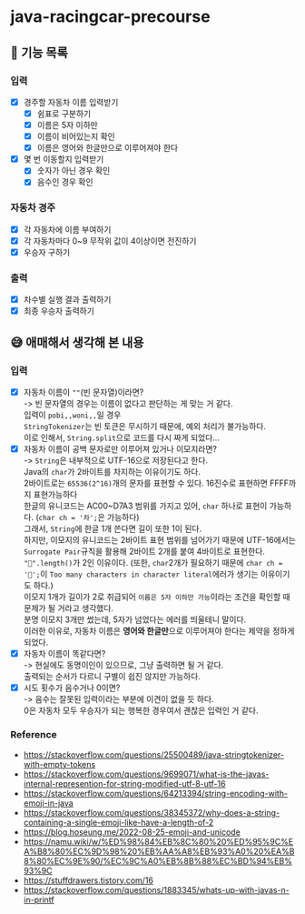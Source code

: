 # java-racingcar-precourse

## 🌈 기능 목록

### 입력

- [x] 경주할 자동차 이름 입력받기
    - [x] 쉼표로 구분하기
    - [x] 이름은 5자 이하만
    - [x] 이름이 비어있는지 확인
    - [x] 이름은 영어와 한글만으로 이루어져야 한다
- [x] 몇 번 이동할지 입력받기
    - [x] 숫자가 아닌 경우 확인
    - [x] 음수인 경우 확인

### 자동차 경주

- [x] 각 자동차에 이름 부여하기
- [x] 각 자동차마다 0~9 무작위 값이 4이상이면 전진하기
- [x] 우승자 구하기

### 출력

- [x] 차수별 실행 결과 출력하기
- [x] 최종 우승자 출력하기

## 😅 애매해서 생각해 본 내용

### 입력

- [x] 자동차 이름이 `""`(빈 문자열)이라면?<br>
  -> 빈 문자열의 경우는 이름이 없다고 판단하는 게 맞는 거 같다.<br>
  입력이 `pobi,,woni,,`일 경우<br>
  `StringTokenizer`는 빈 토큰은 무시하기 때문에, 예외 처리가 불가능하다.<br>
  이로 인해서, `String.split`으로 코드를 다시 짜게 되었다...<br>
- [x] 자동차 이름이 공백 문자로만 이루어져 있거나 이모지라면?<br>
  -> `String`은 내부적으로 UTF-16으로 저장된다고 한다.<br>
  Java의 `char`가 2바이트를 차지하는 이유이기도 하다.<br>
  2바이트로는 `65536(2^16)`개의 문자를 표현할 수 있다. 16진수로 표현하면 FFFF까지 표현가능하다<br>
  한글의 유니코드는 AC00~D7A3 범위를 가지고 있어, `char` 하나로 표현이 가능하다. (`char ch = '차';`은 가능하다)<br>
  그래서, `String`에 한글 1개 쓴다면 길이 또한 1이 된다.<br>
  하지만, 이모지의 유니코드는 2바이트 표현 범위를 넘어가기 때문에 UTF-16에서는 `Surrogate Pair`규칙을 활용해 2바이트 2개를 붙여 4바이트로 표현한다.<br>
  `"🚗".length()`가 2인 이유이다. (또한, `char`2개가 필요하기 때문에 `char ch = '🚗';`이 `Too many characters in character literal`에러가 생기는
  이유이기도 하다.)<br>
  이모지 1개가 길이가 2로 취급되어 `이름은 5자 이하만 가능`이라는 조건을 확인할 때 문제가 될 거라고 생각했다.<br>
  분명 이모지 3개만 썼는데, 5자가 넘었다는 에러를 띄울테니 말이다.<br>
  이러한 이유로, 자동차 이름은 **영어와 한글만**으로 이루어져야 한다는 제약을 정하게 되었다.<br>
- [x] 자동차 이름이 똑같다면?<br>
  -> 현실에도 동명이인이 있으므로, 그냥 출력하면 될 거 같다.<br>
  출력되는 순서가 다르니 구별이 쉽진 않지만 가능하다.<br>
- [x] 시도 횟수가 음수거나 0이면?<br>
  -> 음수는 잘못된 입력이라는 부분에 이견이 없을 듯 하다.<br>
  0은 자동차 모두 우승자가 되는 행복한 경우여서 괜찮은 입력인 거 같다.<br>

### Reference

- https://stackoverflow.com/questions/25500489/java-stringtokenizer-with-empty-tokens
- https://stackoverflow.com/questions/9699071/what-is-the-javas-internal-represention-for-string-modified-utf-8-utf-16
- https://stackoverflow.com/questions/64213394/string-encoding-with-emoji-in-java
- https://stackoverflow.com/questions/38345372/why-does-a-string-containing-a-single-emoji-like-have-a-length-of-2
- https://blog.hoseung.me/2022-08-25-emoji-and-unicode
- https://namu.wiki/w/%ED%98%84%EB%8C%80%20%ED%95%9C%EA%B8%80%EC%9D%98%20%EB%AA%A8%EB%93%A0%20%EA%B8%80%EC%9E%90/%EC%9C%A0%EB%8B%88%EC%BD%94%EB%93%9C
- https://stuffdrawers.tistory.com/16
- https://stackoverflow.com/questions/1883345/whats-up-with-javas-n-in-printf

